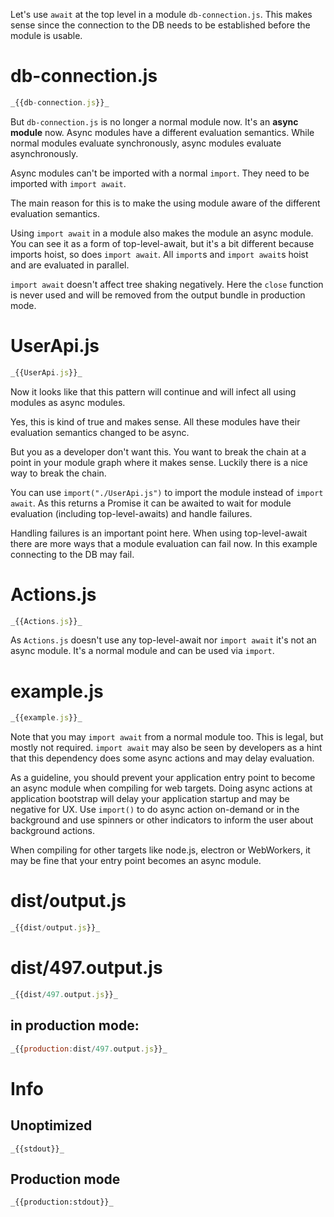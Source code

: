 Let's use `await` at the top level in a module `db-connection.js`.
This makes sense since the connection to the DB needs to be established before the module is usable.

# db-connection.js

```javascript
_{{db-connection.js}}_
```

But `db-connection.js` is no longer a normal module now.
It's an **async module** now.
Async modules have a different evaluation semantics.
While normal modules evaluate synchronously, async modules evaluate asynchronously.

Async modules can't be imported with a normal `import`.
They need to be imported with `import await`.

The main reason for this is to make the using module aware of the different evaluation semantics.

Using `import await` in a module also makes the module an async module.
You can see it as a form of top-level-await, but it's a bit different because imports hoist, so does `import await`.
All `import`s and `import await`s hoist and are evaluated in parallel.

`import await` doesn't affect tree shaking negatively.
Here the `close` function is never used and will be removed from the output bundle in production mode.

# UserApi.js

```javascript
_{{UserApi.js}}_
```

Now it looks like that this pattern will continue and will infect all using modules as async modules.

Yes, this is kind of true and makes sense.
All these modules have their evaluation semantics changed to be async.

But you as a developer don't want this.
You want to break the chain at a point in your module graph where it makes sense.
Luckily there is a nice way to break the chain.

You can use `import("./UserApi.js")` to import the module instead of `import await`.
As this returns a Promise it can be awaited to wait for module evaluation (including top-level-awaits) and handle failures.

Handling failures is an important point here.
When using top-level-await there are more ways that a module evaluation can fail now.
In this example connecting to the DB may fail.

# Actions.js

```javascript
_{{Actions.js}}_
```

As `Actions.js` doesn't use any top-level-await nor `import await` it's not an async module.
It's a normal module and can be used via `import`.

# example.js

```javascript
_{{example.js}}_
```

Note that you may `import await` from a normal module too.
This is legal, but mostly not required.
`import await` may also be seen by developers as a hint that this dependency does some async actions and may delay evaluation.

As a guideline, you should prevent your application entry point to become an async module when compiling for web targets.
Doing async actions at application bootstrap will delay your application startup and may be negative for UX.
Use `import()` to do async action on-demand or in the background and use spinners or other indicators to inform the user about background actions.

When compiling for other targets like node.js, electron or WebWorkers, it may be fine that your entry point becomes an async module.

# dist/output.js

```javascript
_{{dist/output.js}}_
```

# dist/497.output.js

```javascript
_{{dist/497.output.js}}_
```

## in production mode:

```javascript
_{{production:dist/497.output.js}}_
```

# Info

## Unoptimized

```
_{{stdout}}_
```

## Production mode

```
_{{production:stdout}}_
```
